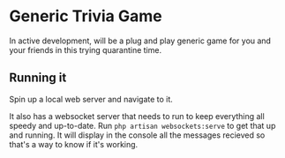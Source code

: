 Generic Trivia Game
====================

In active development, will be a plug and play generic game for you and your friends in this trying quarantine time.

Running it
--------------

Spin up a local web server and navigate to it.

It also has a websocket server that needs to run to keep everything all speedy and up-to-date. Run `php artisan websockets:serve`
to get that up and running. It will display in the console all the messages recieved so that's a way to know if it's working.
